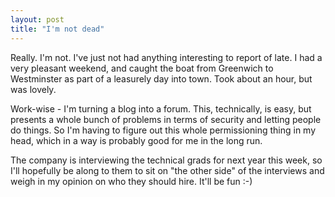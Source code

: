 ```yaml
---
layout: post
title: "I'm not dead"
---
```

Really. I'm not. I've just not had anything interesting to report of late. I
had a very pleasant weekend, and caught the boat from Greenwich to Westminster
as part of a leasurely day into town. Took about an hour, but was lovely.

Work-wise - I'm turning a blog into a forum. This, technically, is easy, but
presents a whole bunch of problems in terms of security and letting people do
things. So I'm having to figure out this whole permissioning thing in my head,
which in a way is probably good for me in the long run.

The company is interviewing the technical grads for next year this week, so
I'll hopefully be along to them to sit on "the other side" of the interviews
and weigh in my opinion on who they should hire. It'll be fun :-)

